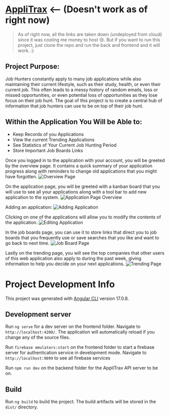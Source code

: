 # [AppliTrax](https://applitrax.web.app) <-- (Doesn't work as of right now)

> As of right now, all the links are taken down (undeployed from cloud) since it was costing me money to host 😢. But if you want to run this project, just clone the repo and run the back and frontend and it will work. :)

## Project Purpose:

Job Hunters constantly apply to many job applications while also maintaining their current lifestyle, such as their study, health, or even their current job. This often leads to a messy history of random emails, loss or missed opportunities, or even potential loss of opportunities as they lose focus on their job hunt. The goal of this project is to create a central hub of information that job hunters can use to be on top of their job hunt.

## Within the Application You Will be Able to:
 - Keep Records of you Applications
 - View the current Trending Applications
 - See Statistics of Your Current Job Hunting Period
 - Store Important Job Boards Links

Once you logged in to the application with your account, you will be greeted by the overview page. It contains a quick summary of your application progress along with reminders to change old applications that you might have forgotten.
![Overview Page](https://github.com/Kevin27954/AppliTrax/blob/main/showcase/Screenshot%202024-06-13%20at%205.23.02%E2%80%AFPM.png)

On the application page, you will be greeted with a kanban board that you will use to see all your applications along with a tool bar to add new application to the system.
![Application Page Overview](https://github.com/Kevin27954/AppliTrax/blob/main/showcase/Screenshot%202024-06-13%20at%205.23.27%E2%80%AFPM.png)

Adding an application:
![Adding Application](https://github.com/Kevin27954/AppliTrax/blob/main/showcase/Screenshot%202024-06-13%20at%205.24.05%E2%80%AFPM.png)

Clicking on one of the applications will allow you to modify the contents of the application.
![Editing Application](https://github.com/Kevin27954/AppliTrax/blob/main/showcase/Screenshot%202024-06-13%20at%205.24.54%E2%80%AFPM.png)

In the job boards page, you can use it to store links that direct you to job boards that you frequently use or save searches that you like and want to go back to next time.
![Job Board Page](https://github.com/Kevin27954/AppliTrax/blob/main/showcase/Screenshot%202024-06-13%20at%205.25.03%E2%80%AFPM.png)

Lastly on the trending page, you will see the top companies that other users of this web application also apply to during the past week, giving information to help you decide on your next applications.
![Trending Page](https://github.com/Kevin27954/AppliTrax/blob/main/showcase/Screenshot%202024-06-13%20at%205.25.15%E2%80%AFPM.png)


# Project Development Info

This project was generated with [Angular CLI](https://github.com/angular/angular-cli) version 17.0.8.

## Development server

Run `ng serve` for a dev server on the frontend folder. Navigate to `http://localhost:4200/`. The application will automatically reload if you change any of the source files.

Run `firebase emulators:start` on the frontend folder to start a firebase server for authentication service in development mode. Navigate to `http://localhost:9099` to see all firebase services

Run `npm run dev` on the backend folder for the AppliTrax API server to be on.

## Build

Run `ng build` to build the project. The build artifacts will be stored in the `dist/` directory.
